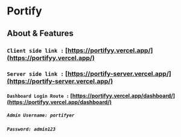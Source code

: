 # **Portify**

## About & Features


### `Client side link :` [https://portifyy.vercel.app/](https://portifyy.vercel.app/)
### `Server side link :` [https://portify-server.vercel.app/](https://portify-server.vercel.app/)

#### `Dashboard Login Route :` [https://portifyy.vercel.app/dashboard/](https://portifyy.vercel.app/dashboard/)

##### `Admin Username: portifyer`
##### `Password: admin123`
